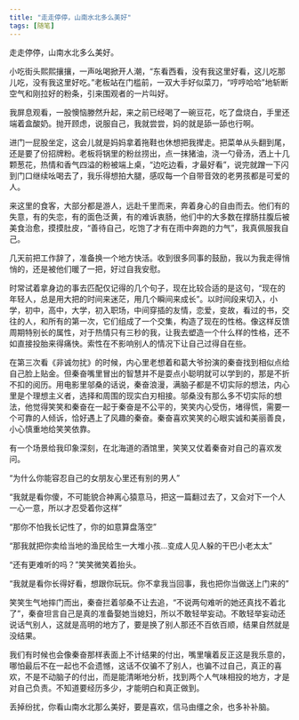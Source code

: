 ```yaml
---
title: "走走停停，山南水北多么美好"
tags: [随笔]
---
```


走走停停，山南水北多么美好。

小吃街头熙熙攘攘，一声吆喝掀开人潮，“东看西看，没有我这里好看，这儿吃那儿吃，没有我这里好吃。”老板站在门槛前，一双大手好似菜刀，“哼哼哈哈”地斩断空气和刚拉好的粉条，引来围观者的一片叫好。

我屏息观看，一股懊恼滕然升起，来之前已经喝了一碗豆花，吃了盘烧白，手里还端着盒酸奶。抛开顾虑，说服自己，我就尝尝，妈的就是舔一舔也行啊。

进门一屁股坐定，这会儿就是妈妈拿着拖鞋也休想把我撵走。把菜单从头翻到尾，还是要了份招牌粉。老板将锅里的粉丝捞出，点一抹猪油，浇一勺骨汤，洒上十几颗葱花，热情和香气四溢的粉被端上桌，“边吃边看，才最好看”，说完就蹭一下闪到门口继续吆喝去了，我乐得想拍大腿，感叹每一个自带音效的老男孩都是可爱的人。

来这里的食客，大部分都是游人，远赴千里而来，奔着身心的自由而去。他们有的失意，有的失恋，有的面色泛黄，有的难诉衷肠，他们中的大多数在撑肠拄腹后被美食治愈，摸摸肚皮，“善待自己，吃饱了才有在雨中奔跑的力气”，我真佩服我自己。

几天前把工作辞了，准备换一个地方快活。收到很多同事的鼓励，我以为我走得悄悄的，还是被他们暖了一把，好过自我安慰。

时常试着拿身边的事去匹配仅记得的几个句子，现在比较合适的是这句，“现在的年轻人，总是用大把的时间来迷茫，用几个瞬间来成长”。以时间段来切入，小学，初中，高中，大学，初入职场，中间穿插的友情，恋爱，变故，看过的书，交往的人，和所有的第一次，它们组成了一个交集，构造了现在的性格。像这样反馈周期特别长的属性，对于热情只有三秒的我，让我去塑造一个什么样的性格，还不如直接投胎来得痛快。索性在不影响别人的情况下让自己过得自在些。

在第三次看《非诚勿扰》的时候，内心里老想着和葛大爷扮演的秦奋找到相似点给自己脸上贴金。但秦奋嘴里冒出的智慧并不是耍点小聪明就可以学到的，那是不折不扣的阅历。用电影里邬桑的话说，秦奋浪漫，满脑子都是不切实际的想法，内心里是个理想主义者，选择和周围的现实白刃相接。邬桑没有那么多不切实际的想法，他觉得笑笑和秦奋在一起于秦奋是不公平的，笑笑内心受伤，堵得慌，需要一个可靠的人倾诉，恰好遇上了风趣的秦奋。秦奋喜欢笑笑的心眼实诚和美丽善良，小心慎重地给笑笑依靠。

有一个场景给我印象深刻，在北海道的酒馆里，笑笑又仗着秦奋对自己的喜欢发问。

“为什么你能容忍自己的女朋友心里还有别的男人”

“我就是看你傻，不可能貌合神离心猿意马，把这一篇翻过去了，又会对下一个人一心一意，所以才忍受着你这样”

“那你不怕我长记性了，你的如意算盘落空”

“那我就把你卖给当地的渔民给生一大堆小孩...变成人见人躲的干巴小老太太”

“还有更难听的吗？”笑笑微笑着抬头。

“我就是看你长得好看，想跟你玩玩。你不拿我当回事，我也把你当做送上门来的”

笑笑生气地摔门而出，秦奋拦着邬桑不让去追，“不说两句难听的她还真找不着北了”，秦奋坦言自己是真的准备娶她当媳妇，所以不敢轻举妄动。不敢轻举妄动还说话气别人，这就是高明的地方了，要是换了别人那还不百依百顺，结果自然就是没结果。

我们有时候也会像秦奋那样表面上不计结果的付出，嘴里嚷着反正这是我乐意的，哪怕最后不在一起也不会遗憾，这话不仅骗不了别人，也骗不过自己，真正的喜欢，不是不动脑子的付出，而是能清晰地分析，找到两个人气味相投的地方，才是对自己负责。不知道要经历多少，才能明白和真正做到。

丢掉纷扰，你看山南水北那么美好，要是喜欢，信马由缰之余，也多补补脑。
